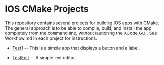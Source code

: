 IOS CMake Projects
==================

This repository contains several projects for building
IOS apps with CMake. The general approach is to be able
to compile, build, and install the app completely from
the command line, without launching the XCode GUI. See
Workflow.md in each project for instructions.

* [Test1](test1/README.md) -- This is a simple app that displays a button and
             a label.

* [TestEdit](tedit/README.md) -- A simple text editor.

